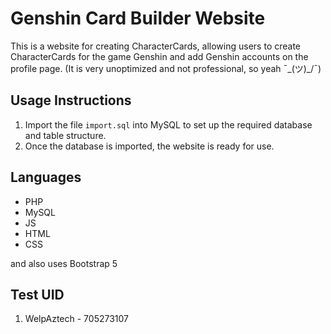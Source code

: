 # Genshin Card Builder Website

This is a website for creating CharacterCards, allowing users to create CharacterCards for the game Genshin and add Genshin accounts on the profile page. (It is very unoptimized and not professional, so yeah ¯\_(ツ)_/¯)

## Usage Instructions

1. Import the file `import.sql` into MySQL to set up the required database and table structure.
2. Once the database is imported, the website is ready for use.

## Languages

- PHP
- MySQL
- JS
- HTML
- CSS

and also uses Bootstrap 5

## Test UID

1. WelpAztech - 705273107
